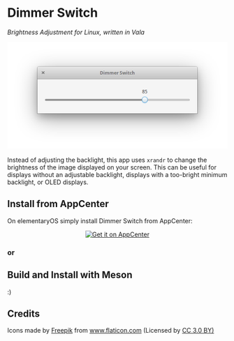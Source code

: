  # Dimmer Switch

 <i>Brightness Adjustment for Linux, written in Vala</i>

 ![Screenshot](data/screenshot.png)

 Instead of adjusting the backlight, this app uses `xrandr` to change the brightness of the image displayed on your screen. This can be useful for displays without an adjustable backlight, displays with a too-bright minimum backlight, or OLED displays.

 ## Install from AppCenter
 On elementaryOS simply install Dimmer Switch from AppCenter:
 <p align="center">
   <a href="https://appcenter.elementary.io/com.github.panosx2.brightness">
     <img src="https://appcenter.elementary.io/badge.svg" alt="Get it on AppCenter">
   </a>
 </p>

 ### or

 ## Build and Install with Meson
 :)

 ## Credits
 <div>Icons made by <a href="http://www.freepik.com" title="Freepik">Freepik</a> from <a href="https://www.flaticon.com/" title="Flaticon">www.flaticon.com</a> (Licensed by <a href="http://creativecommons.org/licenses/by/3.0/" title="Creative Commons BY 3.0" target="_blank">CC 3.0 BY)</a></div>
